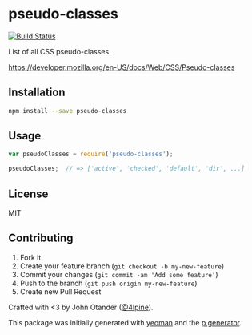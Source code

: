 # pseudo-classes

[![Build Status](https://secure.travis-ci.org/johnotander/pseudo-classes.png?branch=master)](https://travis-ci.org/johnotander/pseudo-classes)

List of all CSS pseudo-classes.

<https://developer.mozilla.org/en-US/docs/Web/CSS/Pseudo-classes>

## Installation

```bash
npm install --save pseudo-classes
```

## Usage

```javascript
var pseudoClasses = require('pseudo-classes');

pseudoClasses;  // => ['active', 'checked', 'default', 'dir', ...]
```

## License

MIT

## Contributing

1. Fork it
2. Create your feature branch (`git checkout -b my-new-feature`)
3. Commit your changes (`git commit -am 'Add some feature'`)
4. Push to the branch (`git push origin my-new-feature`)
5. Create new Pull Request

Crafted with <3 by John Otander ([@4lpine](https://twitter.com/4lpine)).

This package was initially generated with [yeoman](http://yeoman.io) and the [p generator](https://github.com/johnotander/generator-p.git).
